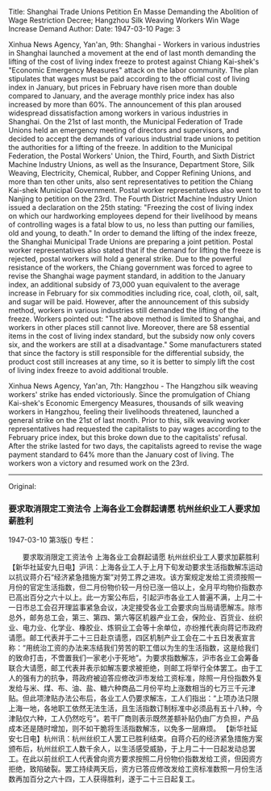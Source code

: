 Title: Shanghai Trade Unions Petition En Masse Demanding the Abolition of Wage Restriction Decree; Hangzhou Silk Weaving Workers Win Wage Increase Demand
Author:
Date: 1947-03-10
Page: 3

Xinhua News Agency, Yan'an, 9th: Shanghai - Workers in various industries in Shanghai launched a movement at the end of last month demanding the lifting of the cost of living index freeze to protest against Chiang Kai-shek's "Economic Emergency Measures" attack on the labor community. The plan stipulates that wages must be paid according to the official cost of living index in January, but prices in February have risen more than double compared to January, and the average monthly price index has also increased by more than 60%. The announcement of this plan aroused widespread dissatisfaction among workers in various industries in Shanghai. On the 21st of last month, the Municipal Federation of Trade Unions held an emergency meeting of directors and supervisors, and decided to accept the demands of various industrial trade unions to petition the authorities for a lifting of the freeze. In addition to the Municipal Federation, the Postal Workers' Union, the Third, Fourth, and Sixth District Machine Industry Unions, as well as the Insurance, Department Store, Silk Weaving, Electricity, Chemical, Rubber, and Copper Refining Unions, and more than ten other units, also sent representatives to petition the Chiang Kai-shek Municipal Government. Postal worker representatives also went to Nanjing to petition on the 23rd. The Fourth District Machine Industry Union issued a declaration on the 25th stating: "Freezing the cost of living index on which our hardworking employees depend for their livelihood by means of controlling wages is a fatal blow to us, no less than putting our families, old and young, to death." In order to demand the lifting of the index freeze, the Shanghai Municipal Trade Unions are preparing a joint petition. Postal worker representatives also stated that if the demand for lifting the freeze is rejected, postal workers will hold a general strike. Due to the powerful resistance of the workers, the Chiang government was forced to agree to revise the Shanghai wage payment standard, in addition to the January index, an additional subsidy of 73,000 yuan equivalent to the average increase in February for six commodities including rice, coal, cloth, oil, salt, and sugar will be paid. However, after the announcement of this subsidy method, workers in various industries still demanded the lifting of the freeze. Workers pointed out: "The above method is limited to Shanghai, and workers in other places still cannot live. Moreover, there are 58 essential items in the cost of living index standard, but the subsidy now only covers six, and the workers are still at a disadvantage." Some manufacturers stated that since the factory is still responsible for the differential subsidy, the product cost still increases at any time, so it is better to simply lift the cost of living index freeze to avoid additional trouble.

Xinhua News Agency, Yan'an, 7th: Hangzhou - The Hangzhou silk weaving workers' strike has ended victoriously. Since the promulgation of Chiang Kai-shek's Economic Emergency Measures, thousands of silk weaving workers in Hangzhou, feeling their livelihoods threatened, launched a general strike on the 21st of last month. Prior to this, silk weaving worker representatives had requested the capitalists to pay wages according to the February price index, but this broke down due to the capitalists' refusal. After the strike lasted for two days, the capitalists agreed to revise the wage payment standard to 64% more than the January cost of living. The workers won a victory and resumed work on the 23rd.



<hr /> 

Original: 


### 要求取消限定工资法令  上海各业工会群起请愿  杭州丝织业工人要求加薪胜利

1947-03-10
第3版()
专栏：

　　要求取消限定工资法令
    上海各业工会群起请愿
    杭州丝织业工人要求加薪胜利
    【新华社延安九日电】沪讯：上海各业工人于上月下旬发动要求生活指数解冻运动以抗议蒋介石“经济紧急措施方案”对劳工界之进攻。该方案规定发给工资须按照一月份的官定生活指数，但二月份物价较一月份已涨一倍以上，全月平均物价指数亦已高出百分之六十以上。此一方案公布后，引起沪市各业工人普遍不满，上月二十一日市总工会召开理监事紧急会议，决定接受各业工会要求向当局请愿解冻。除市总外，邮务总工会，第三、第四、第六等区机器产业工会，保险业、百货业、丝织业、电力业、化学业、橡胶业、炼铜业工会等十余单位，亦纷推代表向蒋记市政府请愿。邮工代表并于二十三日赴京请愿，四区机制产业工会在二十五日发表宣言称：“用统治工资的办法来冻结我们劳苦的职工借以为生的生活指数，这是给我们的致命打击，不啻置我们一家老小于死地”。为要求指数解冻，沪市各业工会筹备联合大请愿，邮工代表并表示如解冻要求被拒绝，则邮工将举行全体罢工。由于工人的强有力的抗争，蒋政府被迫答应修改沪市发给工资标准，除照一月份指数外复发给与米、煤、布、油、盐、糖六种商品二月份平均上涨数相当的七万三千元津贴。但此项津贴办法公布后，各业工人仍要求解冻，工人们指出：“上项办法只限上海一地，各地职工依然无法生活，且生活指数订制标准中必须品有五十八种，今津贴仅六种，工人仍然吃亏”。若干厂商则表示既然差额补贴仍由厂方负担，产品成本还是随时增加，则不如干脆将生活指数解冻，以免多一层麻烦。
    【新华社延安七日电】杭州讯：杭州丝织工人罢工已胜利结束。自蒋介石的经济紧急措施方案颁布后，杭州丝织工人数千余人，以生活感受威胁，于上月二十一日起发动总罢工。在此以前丝织工人代表曾向资方要求按照二月份物价指数发给工资，但因资方拒绝，致陷破裂。罢工持续两天后，资方已答应修改发给工资标准数照一月份生活数再加百分之六十四，工人获得胜利，遂于二十三日起复工。
